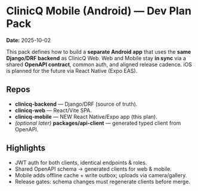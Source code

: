 # ClinicQ Mobile (Android) — Dev Plan Pack
**Date:** 2025-10-02

This pack defines how to build a **separate Android app** that uses the **same Django/DRF backend** as ClinicQ Web. Web and Mobile stay **in sync** via a shared **OpenAPI contract**, common auth, and aligned release cadence. iOS is planned for the future via React Native (Expo EAS).

## Repos
- **clinicq-backend** — Django/DRF (source of truth).
- **clinicq-web** — React/Vite SPA.
- **clinicq-mobile** — NEW React Native/Expo app (this plan).
- *(optional later)* **packages/api-client** — generated typed client from OpenAPI.

## Highlights
- JWT auth for both clients, identical endpoints & roles.
- Shared OpenAPI schema → generated clients for web & mobile.
- Mobile adds offline cache + write outbox; uploads via camera/gallery.
- Release gates: schema changes must regenerate clients before merge.
